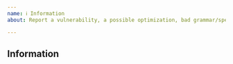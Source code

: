 ```yaml
---
name: ℹ️ Information
about: Report a vulnerability, a possible optimization, bad grammar/spelling, ...

---
```


## Information

<!-- Describe precisely what you want to inform me about. Provide as much information as you can. -->

